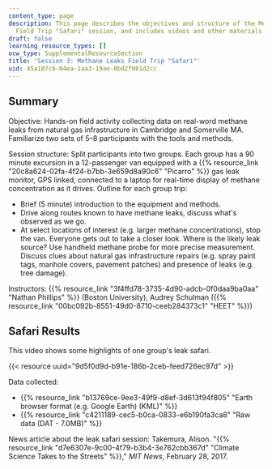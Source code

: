 ```yaml
---
content_type: page
description: This page describes the objectives and structure of the Methane Leaks
  Field Trip "Safari" session, and includes videos and other materials.
draft: false
learning_resource_types: []
ocw_type: SupplementalResourceSection
title: 'Session 3: Methane Leaks Field Trip "Safari"'
uid: 45a107c6-04ea-1aa3-19ae-8bd2f081d2cc
---
```

## Summary

Objective: Hands-on field activity collecting data on real-word methane leaks from natural gas infrastructure in Cambridge and Somerville MA. Familiarize two sets of 5–8 participants with the tools and methods.

Session structure: Split participants into two groups. Each group has a 90 minute excursion in a 12-passenger van equipped with a {{% resource_link "20c8a624-02fa-4f24-b7bb-3e659d8a90c6" "Picarro" %}} gas leak monitor, GPS linked, connected to a laptop for real-time display of methane concentration as it drives. Outline for each group trip:

- Brief (5 minute) introduction to the equipment and methods.
- Drive along routes known to have methane leaks, discuss what's observed as we go.
- At select locations of interest (e.g. larger methane concentrations), stop the van. Everyone gets out to take a closer look. Where is the likely leak source? Use handheld methane probe for more precise measurement. Discuss clues about natural gas infrastructure repairs (e.g. spray paint tags, manhole covers, pavement patches) and presence of leaks (e.g. tree damage).

Instructors: {{% resource_link "3f4ffd78-3735-4d90-adcb-0f0daa9ba0aa" "Nathan Phillips" %}} (Boston University), Audrey Schulman ({{% resource_link "00bc092b-8551-49d0-8710-ceeb284373c1" "HEET" %}})

## Safari Results

This video shows some highlights of one group's leak safari.

{{< resource uuid="9d5f0d9d-b91e-186b-2ceb-feed726ec97d" >}}

Data collected:

- {{% resource_link "b13769ce-9ee3-49f9-d8ef-3d613f94f805" "Earth browser format (e.g. Google Earth) (KML)" %}}
- {{% resource_link "c4211189-cec5-b0ca-0833-e6b190fa3ca8" "Raw data (DAT - 7.0MB)" %}}

News article about the leak safari session: Takemura, Alison. "{{% resource_link "d7e6307e-9c00-4f79-b3b4-3e762cbb367d" "Climate Science Takes to the Streets" %}}," *MIT News*, February 28, 2017.